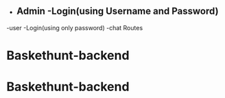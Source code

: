 - Admin
  -Login(using Username and Password)
  -

-user
-Login(using only password)
-chat Routes
# Baskethunt-backend
# Baskethunt-backend
